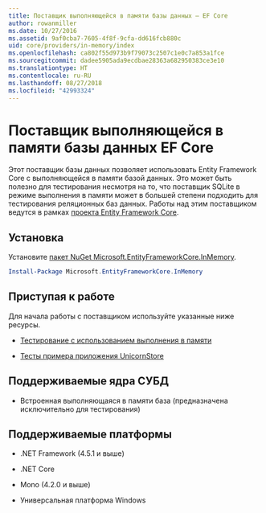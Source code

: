 ```yaml
---
title: Поставщик выполняющейся в памяти базы данных — EF Core
author: rowanmiller
ms.date: 10/27/2016
ms.assetid: 9af0cba7-7605-4f8f-9cfa-dd616fcb880c
uid: core/providers/in-memory/index
ms.openlocfilehash: ca802f55d973b9f79073c2507c1e0c7a853a1fce
ms.sourcegitcommit: dadee5905ada9ecdbae28363a682950383ce3e10
ms.translationtype: HT
ms.contentlocale: ru-RU
ms.lasthandoff: 08/27/2018
ms.locfileid: "42993324"
---
```

# <a name="ef-core-in-memory-database-provider"></a>Поставщик выполняющейся в памяти базы данных EF Core

Этот поставщик базы данных позволяет использовать Entity Framework Core с выполняющейся в памяти базой данных. Это может быть полезно для тестирования несмотря на то, что поставщик SQLite в режиме выполнения в памяти может в большей степени подходить для тестирования реляционных баз данных. Работы над этим поставщиком ведутся в рамках [проекта Entity Framework Core](https://github.com/aspnet/EntityFrameworkCore).

## <a name="install"></a>Установка

Установите [пакет NuGet Microsoft.EntityFrameworkCore.InMemory](https://www.nuget.org/packages/Microsoft.EntityFrameworkCore.InMemory/).

``` powershell
Install-Package Microsoft.EntityFrameworkCore.InMemory
```

## <a name="get-started"></a>Приступая к работе

Для начала работы с поставщиком используйте указанные ниже ресурсы.
* [Тестирование с использованием выполнения в памяти](../../miscellaneous/testing/in-memory.md)

* [Тесты примера приложения UnicornStore](https://github.com/rowanmiller/UnicornStore/blob/master/UnicornStore/src/UnicornStore.Tests/Controllers/ShippingControllerTests.cs)

## <a name="supported-database-engines"></a>Поддерживаемые ядра СУБД

* Встроенная выполняющаяся в памяти база (предназначена исключительно для тестирования)

## <a name="supported-platforms"></a>Поддерживаемые платформы

* .NET Framework (4.5.1 и выше)

* .NET Core

* Mono (4.2.0 и выше)

* Универсальная платформа Windows 
